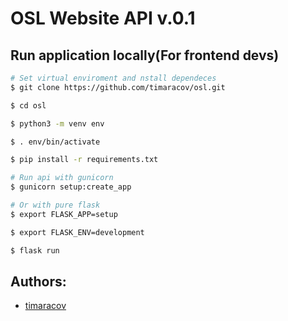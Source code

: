 # OSL Website API v.0.1
## Run application locally(For frontend devs)

```bash
# Set virtual enviroment and nstall dependeces
$ git clone https://github.com/timaracov/osl.git

$ cd osl

$ python3 -m venv env

$ . env/bin/activate

$ pip install -r requirements.txt

# Run api with gunicorn
$ gunicorn setup:create_app

# Or with pure flask
$ export FLASK_APP=setup

$ export FLASK_ENV=development

$ flask run
```

## Authors:
+ [timaracov](https://github.com/timaracov)
